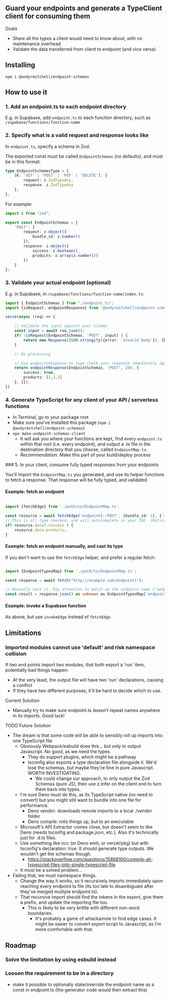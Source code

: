 ## Guard your endpoints and generate a TypeClient client for consuming them

Goals
- Share all the types a client would need to know about, with no maintenance overhead
- Validate the data transferred from client to endpoint (and vice versa)

## Installing

`npm i @andyrmitchell/endpoint-schemas`

## How to use it

### 1. Add an endpoint.ts to each endpoint directory

E.g. in Supabase, add `endpoint.ts` to each function directory, such as `/supabase/functions/function-name` 

### 2. Specify what is a valid request and response looks like

In `endpoint.ts`, specify a schema in Zod. 

The exported const must be called `EndpointSchemas` (no defaults), and must be in this format:
```typescript
type EndpointSchemasType = {
    [K: 'GET' | 'POST' | 'PUT' | 'DELETE']: {
        request: z.ZodTypeAny,
        response: z.ZodTypeAny
    };
};
```

For example:

```typescript
import z from "zod";

export const EndpointSchemas = {
    'POST': {
        request: z.object({
            bundle_id: z.number()
        }),
        response: z.object({
            success: z.boolean(),
            products: z.array(z.number())
        })
    }
};

```



### 3. Validate your actual endpoint (optional)

E.g. in Supabase, in `/supabase/functions/function-name/index.ts`:

```typescript
import { EndpointSchemas } from "./endpoint.ts";
import {isRequest, endpointResponse} from '@andyrmitchell/endpoint-schemas'

serve(async (req) => {

    // Validate the input against your schema
    const input = await req.json();
    if( !isRequest(EndpointSchemas, 'POST', input) ) {
        return new Response(JSON.stringify({error: 'Invalid body'}), {headers: {status: 400}});
    }

    // Do processing

    // Use endpointResponse to type check your response immediately against EndpointSchemas
    return endpointResponse(EndpointSchemas, 'POST', 200, {
        success: true, 
        products: [1,2,3]
    }, {});
})
```

### 4. Generate TypeScript for any client of your API / serverless functions

- In Terminal, go to your package root
- Make sure you've installed this package (`npm i @andyrmitchell/endpoint-schemas`)
- `npx make-endpoint-schemas-client`
    - It will ask you where your functions are kept, find every `endpoint.ts` within that root (i.e. every endpoint), and output a .ts file in the destination directory that you choose, called `EndpointMap.ts`. 
    - _Recommendation_: Make this part of your build/deploy process

### 5. In your client, consume fully typed responses from your endpoints

You'll import the `EndpointMap.ts` you generated, and use its helper functions to fetch a response. That response will be fully typed, and validated.

#### Example: fetch an endpoint

```typescript 

import {fetchEdge} from './path/to/EndpointMap.ts'

const resource = await fetchEdge('endpoint1::POST', {bundle_id: 1}, {'root_url': 'https://api.yourserver.com', 'bearer_token': 'auth123'});
// This is all type checked, and will autocomplete in your IDE. (Notice it matches the server's endpoint.ts)
if( resource.data?.success ) {
    resource.data.products;
}

```

#### Example: fetch an endpoint manually, and cast its type 

If you don't want to use the `fetchEdge` helper, and prefer a regular fetch:

```typescript 

import {EndpointTypesMap} from './path/to/EndpointMap.ts';

const response = await fetch("http://example.com/endpoint1");

// Manually cast it. Pay attention to match up the endpoint name ("endpoint1") method used ("POST"), and to specify "response". 
const result = response.json() as unknown as EndpointTypesMap['endpoint1::POST']['response'];

```

#### Example: invoke a Supabase function

As above, but use `invokeEdge` instead of `fetchEdge`



## Limitations

### Imported modules cannot use 'default' and risk namespace collision

If two end points import two modules, that both export a 'run' item, potentially bad things happen: 
- At the very least, the output file will have two 'run' declarations, causing a conflict
- If they have two different purposes, it'll be hard to decide which to use. 

Current Solution
- Manually try to make sure endpoint.ts doesn't repeat names anywhere in its imports. Good luck!

TODO Future Solution
- The dream is that some code will be able to sensibly roll up imports into one TypeScript file
    - Obviously Webpack/esbuild does this... but only to output Javascript. No good, as we need the types. 
        - They do support plugins, which might be a pathway
        - tsconfig also exports a type declaration file alongside it. We'd lose the schemas, but maybe they're fine in pure Javascript. WORTH INVESTIGATING.
            - We could change our approach, to only output the Zod Schemas (pure JS), then use z.infer on the client end to turn them back into types.
    - I'm sure Deno must do this, as its TypeScript native (no need to convert) but you might still want to bundle into one file for performance.
        - Deno vendor: downloads remote imports to a local ./vendor folder
        - Deno compile: rolls things up, but to an executable 
    - Microsoft's API Extractor comes close, but doesn't seem to like Deno (needs tsconfig and package.json, etc.). Also it's technically just for .d.ts files. 
    - Use something like ncc (or Deno emit, or vercel/pkg) but with tsconfig's declaration: true. It should generate type outputs. We wouldn't get the schemas though. 
        - https://stackoverflow.com/questions/15868100/compile-all-typescript-files-into-single-typescript-file 
    - It _must_ be a solved problem... 
- Failing that, we must namespace things. 
    - Change the way it works, so it recursively imports immediately upon reaching every endpoint.ts file (its too late to disambiguate after they've merged mulitple endpoint.ts). 
    - That recursive import should find the tokens in the export, give them a prefix, and update the importing file too. 
        - This is likely to be very brittle with different non-word boundaries. 
            - It's probably a game of whackamole to find edge cases. It might be easier to convert export script to Javascript, as I'm more comfortable with that. 


## Roadmap

### Solve the limitation by using esbuild instead

### Loosen the requirement to be in a directory

- make it possible to optionally state/override the endpoint name as a const in endpoint.ts (the generator code would then extract this)